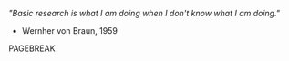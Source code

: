 *"Basic research is what I am doing when I don't know what I am doing."*

- Wernher von Braun, 1959

PAGEBREAK
